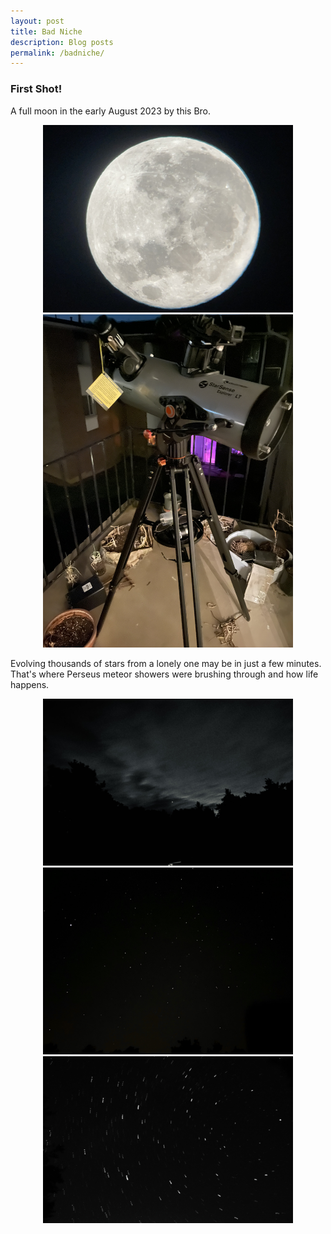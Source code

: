 ```yaml
---
layout: post
title: Bad Niche
description: Blog posts
permalink: /badniche/
---
```

<h3>First Shot!</h3>
A full moon in the early August 2023 by this Bro. 
<p align= "center">
 <img src="/assets/images/first-full-moon.jpg" width="400" alt="Fig. 1. The full moon and the telescope" class="figure-image-post"><br> 
 <img src="/assets/images/my-telescope.jpg" width="400" alt="Fig. 1. The full moon and the telescope" class="figure-image-post"><br>  
</p>
Evolving thousands of stars from a lonely one may be in just a few minutes. That's where Perseus meteor showers were brushing through and how life happens.
<p align= "center">
 <img src="/assets/images/lonely_star.jpg" width="400" alt="Fig. 1. The lonely star in the space" class="figure-image-post"><br> 
 <img src="/assets/images/thousands_of_stars.jpg" width="400" alt="Fig. 1. Thousands of stars in the space" class="figure-image-post"><br> 
 <img src="/assets/images/star_moving.PNG" width="400" alt="Fig. 1. Thousands of stars in the space" class="figure-image-post"><br>
</p>


